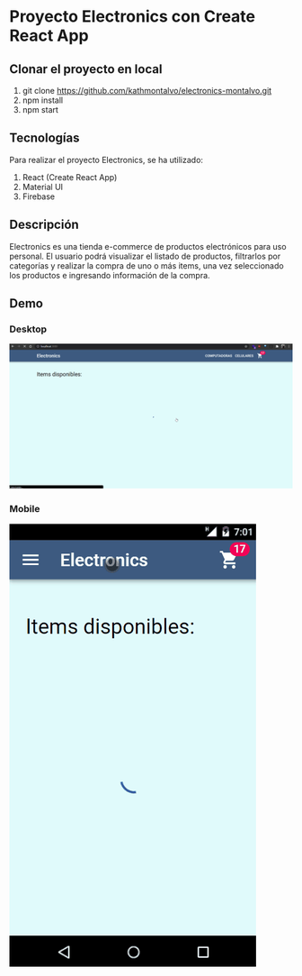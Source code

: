 # Proyecto Electronics con Create React App

## Clonar el proyecto en local

1. git clone https://github.com/kathmontalvo/electronics-montalvo.git
2. npm install
3. npm start

## Tecnologías

Para realizar el proyecto Electronics, se ha utilizado:
1. React (Create React App)
2. Material UI
3. Firebase

## Descripción

Electronics es una tienda e-commerce de productos electrónicos para uso personal. El usuario podrá visualizar el listado de productos, filtrarlos por categorías y realizar la compra de uno o más items, una vez seleccionado los productos e ingresando información de la compra.

## Demo 

### Desktop
![Gif animado - Demostración del funcionamiento de la aplicación en versión escritorio](https://raw.githubusercontent.com/kathmontalvo/electronics-montalvo/master/public/assets/demo/entrega-1-desktop.gif)

### Mobile
![Gif animado - Demostración del funcionamiento de la aplicación en versión móvil](https://raw.githubusercontent.com/kathmontalvo/electronics-montalvo/master/public/assets/demo/entrega-1-mobile.gif)
